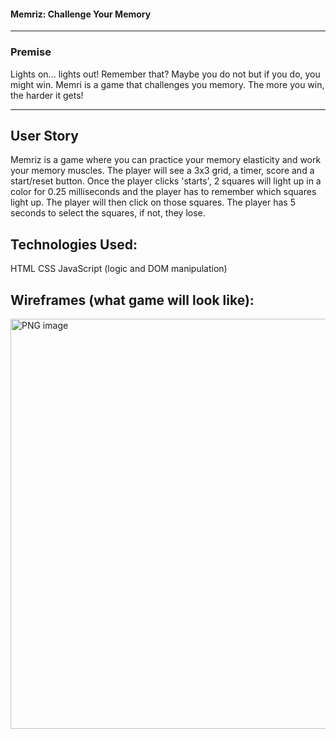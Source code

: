 #### Memriz: Challenge Your Memory

---

### Premise

Lights on... lights out! Remember that? Maybe you do not but if you do, you might win. Memri is a game that challenges you memory. The more you win, the harder it gets! 


---

## User Story
Memriz is a game where you can practice your memory elasticity and work your memory muscles. The player will see a 3x3 grid, a timer, score and a start/reset button. Once the player clicks 'starts', 2 squares will light up in a color for 0.25 milliseconds and the player has to remember which squares light up. The player will then click on those squares. The player has 5 seconds to select the squares, if not, they lose. 


## Technologies Used:
HTML
CSS
JavaScript (logic and DOM manipulation)

## Wireframes (what game will look like):

<img width="656" alt="PNG image" src="https://user-images.githubusercontent.com/44327404/169831231-2dad25e6-2885-4f22-b3a2-ae03b03ec6f4.png">